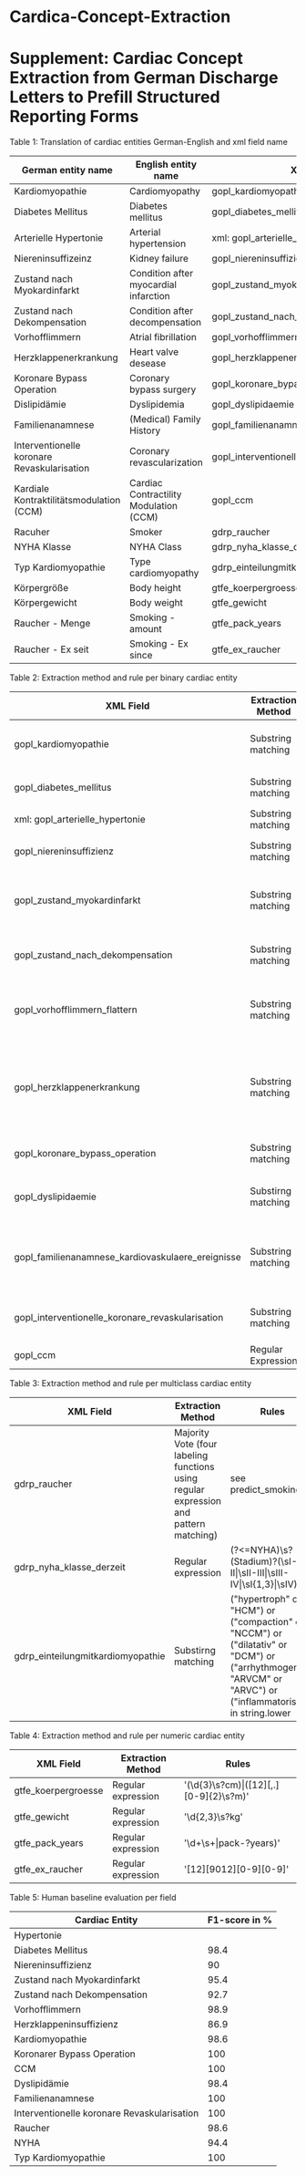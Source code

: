 # Cardica-Concept-Extraction

# Supplement: Cardiac Concept Extraction from German Discharge Letters to Prefill Structured Reporting Forms

Table 1: Translation of cardiac entities German-English and xml field name

|German entity name|English entity name|XML field name|
|---|---|---|
|Kardiomyopathie|Cardiomyopathy|gopl_kardiomyopathie|
|Diabetes Mellitus|Diabetes mellitus|gopl_diabetes_mellitus|
|Arterielle Hypertonie|Arterial hypertension|xml: gopl_arterielle_hypertonie|
|Niereninsuffizeinz|Kidney failure|gopl_niereninsuffizienz|
|Zustand nach Myokardinfarkt|Condition after myocardial infarction|gopl_zustand_myokardinfarkt|
|Zustand nach Dekompensation|Condition after decompensation|gopl_zustand_nach_dekompensation|
|Vorhofflimmern|Atrial fibrillation|gopl_vorhofflimmern_flattern|
|Herzklappenerkrankung|Heart valve desease|gopl_herzklappenerkrankung|
|Koronare Bypass Operation|Coronary bypass surgery|gopl_koronare_bypass_operation|
|Dislipidämie|Dyslipidemia|gopl_dyslipidaemie|
|Familienanamnese|(Medical) Family History|gopl_familienanamnese_kardiovaskulaere_ereignisse|
|Interventionelle koronare Revaskularisation|Coronary revascularization|gopl_interventionelle_koronare_revaskularisation|
|Kardiale Kontraktilitätsmodulation (CCM)|Cardiac Contractility Modulation (CCM)|gopl_ccm|
|Racuher|Smoker|gdrp_raucher|
|NYHA Klasse|NYHA Class|gdrp_nyha_klasse_derzeit|
|Typ Kardiomyopathie|Type cardiomyopathy|gdrp_einteilungmitkardiomyopathie|
|Körpergröße|Body height|gtfe_koerpergroesse|
|Körpergewicht|Body weight|gtfe_gewicht|
|Raucher - Menge|Smoking - amount|gtfe_pack_years|
|Raucher - Ex seit|Smoking - Ex since|gtfe_ex_raucher|


Table 2: Extraction method and rule per binary cardiac entity

|XML Field|Extraction Method|Rules|
|---|---|---|
|gopl_kardiomyopathie|Substring matching|"myopathie" and not ("ischämische kar" in string (Diagnosis)|
|gopl_diabetes_mellitus|Substring matching|"diabetes" or "iddm" or "DM" in string.lower (Cvrf)|
|xml: gopl_arterielle_hypertonie|Substring matching|"hyperton" in string.lower (Cvrf)|
|gopl_niereninsuffizienz|Substring matching|"nierenins" in string.lower (Diagnosis)|
|gopl_zustand_myokardinfarkt|Substring matching|'myokardinfarkt' or 'wandinfarkt' or 'STEM' in string.lower (Diagnosis)|
|gopl_zustand_nach_dekompensation|Substring matching|"dekompensation" in string.lower (Anamnese, Diagnosis)|
|gopl_vorhofflimmern_flattern|Substring matching|"vorhof" and ("flimmern" or "flattern") in string.lower (Diagnosis)|
|gopl_herzklappenerkrankung|Substring matching|"klappe" and 'insuf') or (("mitral" or "aorten" or "pulmonal" or "trikuspi" or "bikuspi") and insuf in string.lower (Diagnosis)|
|gopl_koronare_bypass_operation|Substring matching|"bypass" or "ACB" in stirng.lower (Diagnosis)|
|gopl_dyslipidaemie|Substirng matching|cholester" or "dyslip" or "hyperlip" in string.lower (Cvrf)|
|gopl_familienanamnese_kardiovaskulaere_ereignisse|Substring matching|"familienanamnese" and not "leer" and not "negativ" and not     "unauffällig" in string.lower (Cvrf, FA)|
|gopl_interventionelle_koronare_revaskularisation|Substring matching|"stent" or "ballon" or "ptca" in string.lower (Diagnosis)|
|gopl_ccm|Regular Expression|"\bCCM\b"|

Table 3: Extraction method and rule per multiclass cardiac entity

|XML Field|Extraction Method|Rules|Classes|
|---|---|---|---|
|gdrp_raucher|Majority Vote (four labeling functions using regular expression and pattern matching)|see predict_smoking.py|Yes, no, unknown|
|gdrp_nyha_klasse_derzeit|Regular expression|(?<=NYHA)\s?(Stadium)?(\sI-II\|\sII-III\|\sIII-IV\|\sI{1,3}\|\sIV)|I, II, III|
|gdrp_einteilungmitkardiomyopathie|Substirng matching|("hypertroph" or "HCM") or ("compaction" or "NCCM") or ("dilatativ" or "DCM") or ("arrhythmogen" or "ARVCM" or "ARVC") or ("inflammatorisch") in string.lower|DCM, HCM, NCCM, ARVC, inflammatorisch, unkonw|

Table 4: Extraction method and rule per numeric cardiac entity

|XML Field|Extraction Method|Rules|
|---|---|---|
|gtfe_koerpergroesse|Regular expression|'(\d{3}\s?cm)\|([12][\,\.][0-9]{2}\s?m)'|
|gtfe_gewicht|Regular expression|'\d{2,3}\s?kg'|
|gtfe_pack_years|Regular expression|'\d+\s+\|pack\-?years)'|
|gtfe_ex_raucher|Regular expression|'[12][9012][0-9][0-9]'|

Table 5: Human baseline evaluation per field

|Cardiac Entity|F1-score in %|
|---|---|
|Hypertonie||98.8|
|Diabetes Mellitus|98.4|
|Niereninsuffizienz|90|
|Zustand nach Myokardinfarkt|95.4|
|Zustand nach Dekompensation|92.7|
|Vorhofflimmern|98.9|
|Herzklappeninsuffizienz|86.9|
|Kardiomyopathie|98.6|
|Koronarer Bypass Operation|100|
|CCM|100|
|Dyslipidämie|98.4|
|Familienanamnese|100|
|Interventionelle koronare Revaskularisation|100|
|Raucher|98.6|
|NYHA|94.4|
|Typ Kardiomyopathie|100|
